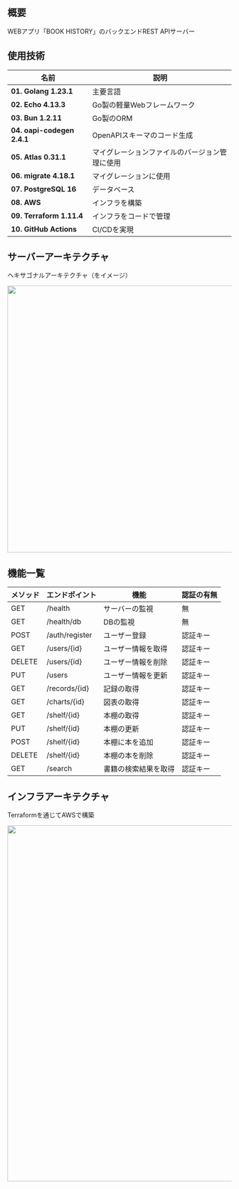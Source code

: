 ## 概要
WEBアプリ「BOOK HISTORY」のバックエンドREST APIサーバー

## 使用技術
|名前|説明|
---|---
|**01. Golang 1.23.1**|主要言語|
|**02. Echo 4.13.3**|Go製の軽量Webフレームワーク|
|**03. Bun 1.2.11**|Go製のORM|
|**04. oapi-codegen 2.4.1**|OpenAPIスキーマのコード生成|
|**05. Atlas 0.31.1**|マイグレーションファイルのバージョン管理に使用|
|**06. migrate 4.18.1**|マイグレーションに使用|
|**07. PostgreSQL 16**|データベース|
|**08. AWS**|インフラを構築|
|**09. Terraform 1.11.4**|インフラをコードで管理|
|**10. GitHub Actions**|CI/CDを実現|

## サーバーアーキテクチャ
ヘキサゴナルアーキテクチャ（をイメージ）

<img src="https://github.com/user-attachments/assets/4951eb7e-d040-4942-8d04-a31bb8c88eb3" width="600">

## 機能一覧
|メソッド|エンドポイント|機能|認証の有無|
|-------|-------------|----|---------|
|GET|/health|サーバーの監視|無
|GET|/health/db|DBの監視|無
|POST|/auth/register|ユーザー登録|認証キー
|GET|/users/{id}|ユーザー情報を取得|認証キー
|DELETE|/users/{id}|ユーザー情報を削除|認証キー
|PUT|/users|ユーザー情報を更新|認証キー
|GET|/records/{id}|記録の取得|認証キー
|GET|/charts/{id}|図表の取得|認証キー
|GET|/shelf/{id}|本棚の取得|認証キー
|PUT|/shelf/{id}|本棚の更新|認証キー
|POST|/shelf/{id}|本棚に本を追加|認証キー
|DELETE|/shelf/{id}|本棚の本を削除|認証キー
|GET|/search|書籍の検索結果を取得|認証キー

## インフラアーキテクチャ
Terraformを通じてAWSで構築

<img src="https://github.com/user-attachments/assets/b5360d49-6c84-4010-9e0a-91c54726c3a3" width="800">

